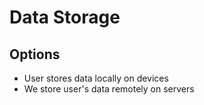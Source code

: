 # Data Storage

## Options
- User stores data locally on devices
- We store user's data remotely on servers
